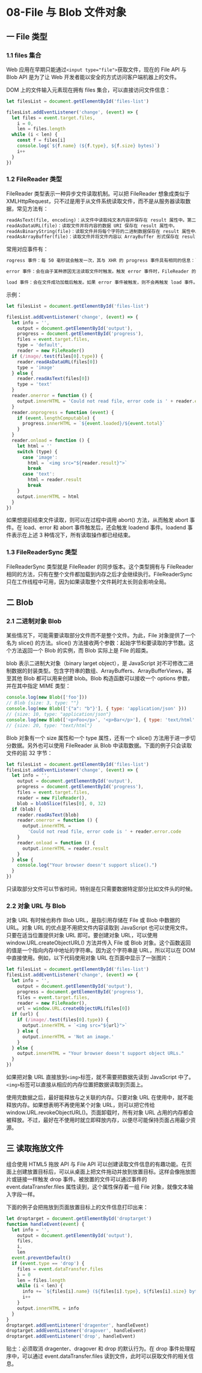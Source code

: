 # 08-File 与 Blob 文件对象

## 一 File 类型

### 1.1 files 集合

Web 应用在早期只能通过`<input type="file">`获取文件，现在的 File API 与 Blob API 是为了让 Web 开发者能以安全的方式访问客户端机器上的文件。

DOM 上的文件输入元素现在拥有 files 集合，可以直接访问文件信息：

```js
let filesList = document.getElementById('files-list')

filesList.addEventListener('change', (event) => {
  let files = event.target.files,
    i = 0,
    len = files.length
  while (i < len) {
    const f = files[i]
    console.log(`${f.name} (${f.type}, ${f.size} bytes)`)
    i++
  }
})
```

### 1.2 FileReader 类型

FileReader 类型表示一种异步文件读取机制。可以把 FileReader 想象成类似于 XMLHttpRequest，只不过是用于从文件系统读取文件，而不是从服务器读取数据，常见方法有：

```txt
readAsText(file, encoding)：从文件中读取纯文本内容并保存在 result 属性中。第二个参数表示编码，是可选的。
readAsDataURL(file)：读取文件并将内容的数据 URI 保存在 result 属性中。
readAsBinaryString(file)：读取文件并将每个字符的二进制数据保存在 result 属性中。
readAsArrayBuffer(file)：读取文件并将文件内容以 ArrayBuffer 形式保存在 result 属性。
```

常用对应事件有：

```txt
rogress 事件：每 50 毫秒就会触发一次，其与 XHR 的 progress 事件具有相同的信息：lengthComputable、loaded 和 total。此外，在 progress 事件中可以读取 FileReader 的 result 属性，即使其中尚未包含全部数据。

error 事件：会在由于某种原因无法读取文件时触发。触发 error 事件时，FileReader 的 error 属性会包含错误信息。这个属性是一个对象，只包含一个属性：code。这个错误码的值可能是 1（未找到文件）、2（安全错误）、3（读取被中断）、4（文件不可读）或 5（编码错误）。

load 事件：会在文件成功加载后触发。如果 error 事件被触发，则不会再触发 load 事件。
```

示例：

```js
let filesList = document.getElementById('files-list')

filesList.addEventListener('change', (event) => {
  let info = '',
    output = document.getElementById('output'),
    progress = document.getElementById('progress'),
    files = event.target.files,
    type = 'default',
    reader = new FileReader()
  if (/image/.test(files[0].type)) {
    reader.readAsDataURL(files[0])
    type = 'image'
  } else {
    reader.readAsText(files[0])
    type = 'text'
  }
  reader.onerror = function () {
    output.innerHTML = 'Could not read file, error code is ' + reader.error.code
  }
  reader.onprogress = function (event) {
    if (event.lengthComputable) {
      progress.innerHTML = `${event.loaded}/${event.total}`
    }
  }
  reader.onload = function () {
    let html = ''
    switch (type) {
      case 'image':
        html = `<img src="${reader.result}">`
        break
      case 'text':
        html = reader.result
        break
    }
    output.innerHTML = html
  }
})
```

如果想提前结束文件读取，则可以在过程中调用 abort() 方法，从而触发 abort 事件。在 load、error 和 abort 事件触发后，还会触发 loadend 事件。loadend 事件表示在上述 3 种情况下，所有读取操作都已经结束。

### 1.3 FileReaderSync 类型

FileReaderSync 类型就是 FileReader 的同步版本。这个类型拥有与 FileReader 相同的方法，只有在整个文件都加载到内存之后才会继续执行。FileReaderSync 只在工作线程中可用，因为如果读取整个文件耗时太长则会影响全局。

## 二 Blob

### 2.1 二进制对象 Blob

某些情况下，可能需要读取部分文件而不是整个文件。为此，File 对象提供了一个名为 slice() 的方法。slice() 方法接收两个参数：起始字节和要读取的字节数。这个方法返回一个 Blob 的实例，而 Blob 实际上是 File 的超类。

blob 表示二进制大对象（binary larget object），是 JavaScript 对不可修改二进制数据的封装类型。包含字符串的数组、ArrayBuffers、ArrayBufferViews，甚至其他 Blob 都可以用来创建 blob。Blob 构造函数可以接收一个 options 参数，并在其中指定 MIME 类型：

```js
console.log(new Blob(['foo']))
// Blob {size: 3, type: ""}
console.log(new Blob(['{"a": "b"}'], { type: 'application/json' }))
// {size: 10, type: "application/json"}
console.log(new Blob(['<p>Foo</p>', '<p>Bar</p>'], { type: 'text/html' }))
// {size: 20, type: "text/html"}
```

Blob 对象有一个 size 属性和一个 type 属性，还有一个 slice() 方法用于进一步切分数据。另外也可以使用 FileReader 从 Blob 中读取数据。下面的例子只会读取文件的前 32 字节：

```js
let filesList = document.getElementById('files-list')
filesList.addEventListener('change', (event) => {
  let info = '',
    output = document.getElementById('output'),
    progress = document.getElementById('progress'),
    files = event.target.files,
    reader = new FileReader(),
    blob = blobSlice(files[0], 0, 32)
  if (blob) {
    reader.readAsText(blob)
    reader.onerror = function () {
      output.innerHTML =
        'Could not read file, error code is ' + reader.error.code
    }
    reader.onload = function () {
      output.innerHTML = reader.result
    }
  } else {
    console.log("Your browser doesn't support slice().")
  }
})
```

只读取部分文件可以节省时间，特别是在只需要数据特定部分比如文件头的时候。

### 2.2 对象 URL 与 Blob

对象 URL 有时候也称作 Blob URL，是指引用存储在 File 或 Blob 中数据的 URL。对象 URL 的优点是不用把文件内容读取到 JavaScript 也可以使用文件。只要在适当位置提供对象 URL 即可。要创建对象 URL，可以使用 window.URL.createObjectURL() 方法并传入 File 或 Blob 对象。这个函数返回的值是一个指向内存中地址的字符串。因为这个字符串是 URL，所以可以在 DOM 中直接使用。例如，以下代码使用对象 URL 在页面中显示了一张图片：

```js
let filesList = document.getElementById('files-list')
filesList.addEventListener('change', (event) => {
  let info = '',
    output = document.getElementById('output'),
    progress = document.getElementById('progress'),
    files = event.target.files,
    reader = new FileReader(),
    url = window.URL.createObjectURL(files[0])
  if (url) {
    if (/image/.test(files[0].type)) {
      output.innerHTML = `<img src="${url}">`
    } else {
      output.innerHTML = 'Not an image.'
    }
  } else {
    output.innerHTML = "Your browser doesn't support object URLs."
  }
})
```

如果把对象 URL 直接放到`<img>`标签，就不需要把数据先读到 JavaScript 中了。 `<img>`标签可以直接从相应的内存位置把数据读取到页面上。

使用完数据之后，最好能释放与之关联的内存。只要对象 URL 在使用中，就不能释放内存。如果想表明不再使用某个对象 URL，则可以把它传给 window.URL.revokeObjectURL()。页面卸载时，所有对象 URL 占用的内存都会被释放。不过，最好在不使用时就立即释放内存，以便尽可能保持页面占用最少资源。

## 三 读取拖放文件

组合使用 HTML5 拖放 API 与 File API 可以创建读取文件信息的有趣功能。在页面上创建放置目标后，可以从桌面上把文件拖动并放到放置目标。这样会像拖放图片或链接一样触发 drop 事件。被放置的文件可以通过事件的 event.dataTransfer.files 属性读到，这个属性保存着一组 File 对象，就像文本输入字段一样。

下面的例子会把拖放到页面放置目标上的文件信息打印出来：

```js
let droptarget = document.getElementById('droptarget')
function handleEvent(event) {
  let info = '',
    output = document.getElementById('output'),
    files,
    i,
    len
  event.preventDefault()
  if (event.type == 'drop') {
    files = event.dataTransfer.files
    i = 0
    len = files.length
    while (i < len) {
      info += `${files[i].name} (${files[i].type}, ${files[i].size} bytes)<br>`
      i++
    }
    output.innerHTML = info
  }
}
droptarget.addEventListener('dragenter', handleEvent)
droptarget.addEventListener('dragover', handleEvent)
droptarget.addEventListener('drop', handleEvent)
```

贴士：必须取消 dragenter、dragover 和 drop 的默认行为。在 drop 事件处理程序中，可以通过 event.dataTransfer.files 读到文件，此时可以获取文件的相关信息。
